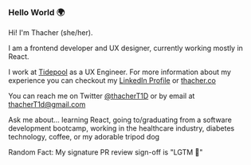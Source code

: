 ### Hello World 🌍

Hi! I'm Thacher (she/her). 

I am a frontend developer and UX designer, currently working mostly in React.

I work at [Tidepool](http://www.tidepool.org) as a UX Engineer. For more information about my experience you can checkout my [LinkedIn Profile](http://www.linkedin.com/in/thacherhussain) or [thacher.co](http://www.thacher.co)

You can reach me on Twitter [@thacherT1D](http://www.twitter.com/thacherT1D) or by email at [thacherT1d@gmail.com](mailto:thacherT1d@gmail.com)

Ask me about... learning React, going to/graduating from a software development bootcamp, working in the healthcare industry, diabetes technology, coffee, or my adorable tripod dog

Random Fact: My signature PR review sign-off is "LGTM 🦄"
